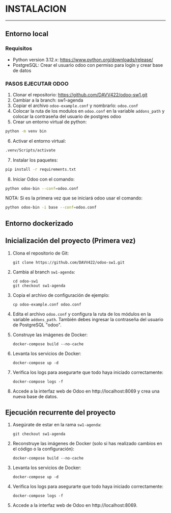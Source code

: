 # INSTALACION
---
## Entorno local
### Requisitos
- Python version 3.12.x: https://www.python.org/downloads/release/
- PostgreSQL: Crear el usuario odoo con permiso para login y crear base de datos
### PASOS EJECUTAR ODOO
1. Clonar el repositorio: https://github.com/DAVV422/odoo-sw1.git
2. Cambiar a la branch: sw1-agenda
3. Copiar el archivo `odoo-example.conf` y nombrarlo: `odoo.conf`
4. Colocar la ruta de los modulos en `odoo.conf` en la variable `addons_path` y colocar la contraseña del usuario de postgres odoo
5. Crear un entorno virtual de python: 
```bash
python -m venv bin
```
6. Activar el entorno virtual: 
```bash
.venv/Scripts/activate
```
7. Instalar los paquetes: 
```bash
pip install -r requirements.txt
```
8. Iniciar Odoo con el comando: 
```bash
python odoo-bin --conf=odoo.conf
```
NOTA: Si es la primera vez que se iniciará odoo usar el comando: 
```bash
python odoo-bin -i base --conf=odoo.conf
```

## Entorno dockerizado
## Inicialización del proyecto (Primera vez)

1. Clona el repositorio de Git:
   ```
   git clone https://github.com/DAVV422/odoo-sw1.git
   ```

2. Cambia al branch `sw1-agenda`:
   ```
   cd odoo-sw1
   git checkout sw1-agenda
   ```

3. Copia el archivo de configuración de ejemplo:
   ```
   cp odoo-example.conf odoo.conf
   ```

4. Edita el archivo `odoo.conf` y configura la ruta de los módulos en la variable `addons_path`. También debes ingresar la contraseña del usuario de PostgreSQL "odoo".

5. Construye las imágenes de Docker:
   ```
   docker-compose build --no-cache
   ```

6. Levanta los servicios de Docker:
   ```
   docker-compose up -d
   ```

7. Verifica los logs para asegurarte que todo haya iniciado correctamente:
   ```
   docker-compose logs -f
   ```

8. Accede a la interfaz web de Odoo en http://localhost:8069 y crea una nueva base de datos.

## Ejecución recurrente del proyecto

1. Asegúrate de estar en la rama `sw1-agenda`:
   ```
   git checkout sw1-agenda
   ```

2. Reconstruye las imágenes de Docker (solo si has realizado cambios en el código o la configuración):
   ```
   docker-compose build --no-cache
   ```

3. Levanta los servicios de Docker:
   ```
   docker-compose up -d
   ```

4. Verifica los logs para asegurarte que todo haya iniciado correctamente:
   ```
   docker-compose logs -f
   ```

5. Accede a la interfaz web de Odoo en http://localhost:8069.